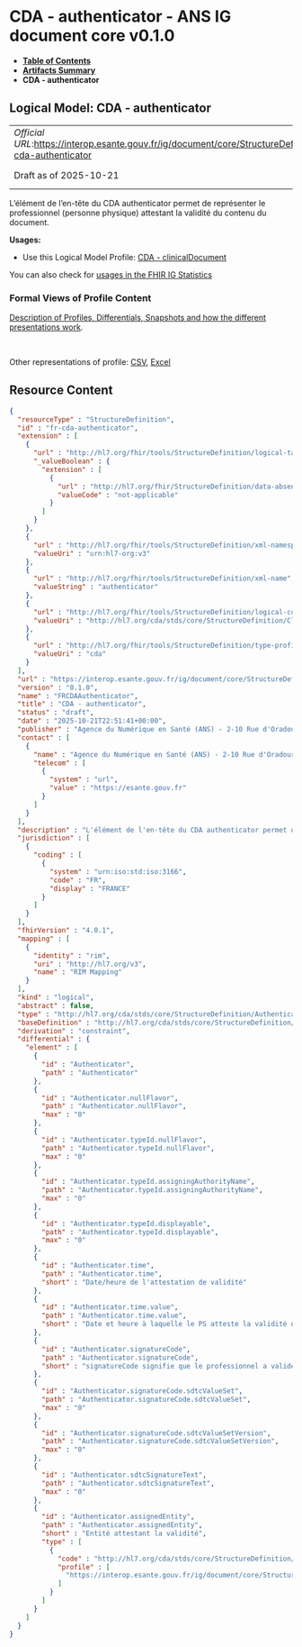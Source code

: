 # CDA - authenticator - ANS IG document core v0.1.0

* [**Table of Contents**](toc.md)
* [**Artifacts Summary**](artifacts.md)
* **CDA - authenticator**

## Logical Model: CDA - authenticator 

| | |
| :--- | :--- |
| *Official URL*:https://interop.esante.gouv.fr/ig/document/core/StructureDefinition/fr-cda-authenticator | *Version*:0.1.0 |
| Draft as of 2025-10-21 | *Computable Name*:FRCDAAuthenticator |

 
L’élément de l’en-tête du CDA authenticator permet de représenter le professionnel (personne physique) attestant la validité du contenu du document. 

**Usages:**

* Use this Logical Model Profile: [CDA - clinicalDocument](StructureDefinition-fr-cda-clinical-document.md)

You can also check for [usages in the FHIR IG Statistics](https://packages2.fhir.org/xig/ans.document.fr.core|current/StructureDefinition/fr-cda-authenticator)

### Formal Views of Profile Content

 [Description of Profiles, Differentials, Snapshots and how the different presentations work](http://build.fhir.org/ig/FHIR/ig-guidance/readingIgs.html#structure-definitions). 

 

Other representations of profile: [CSV](StructureDefinition-fr-cda-authenticator.csv), [Excel](StructureDefinition-fr-cda-authenticator.xlsx) 



## Resource Content

```json
{
  "resourceType" : "StructureDefinition",
  "id" : "fr-cda-authenticator",
  "extension" : [
    {
      "url" : "http://hl7.org/fhir/tools/StructureDefinition/logical-target",
      "_valueBoolean" : {
        "extension" : [
          {
            "url" : "http://hl7.org/fhir/StructureDefinition/data-absent-reason",
            "valueCode" : "not-applicable"
          }
        ]
      }
    },
    {
      "url" : "http://hl7.org/fhir/tools/StructureDefinition/xml-namespace",
      "valueUri" : "urn:hl7-org:v3"
    },
    {
      "url" : "http://hl7.org/fhir/tools/StructureDefinition/xml-name",
      "valueString" : "authenticator"
    },
    {
      "url" : "http://hl7.org/fhir/tools/StructureDefinition/logical-container",
      "valueUri" : "http://hl7.org/cda/stds/core/StructureDefinition/ClinicalDocument"
    },
    {
      "url" : "http://hl7.org/fhir/tools/StructureDefinition/type-profile-style",
      "valueUri" : "cda"
    }
  ],
  "url" : "https://interop.esante.gouv.fr/ig/document/core/StructureDefinition/fr-cda-authenticator",
  "version" : "0.1.0",
  "name" : "FRCDAAuthenticator",
  "title" : "CDA - authenticator",
  "status" : "draft",
  "date" : "2025-10-21T22:51:41+00:00",
  "publisher" : "Agence du Numérique en Santé (ANS) - 2-10 Rue d'Oradour-sur-Glane, 75015 Paris",
  "contact" : [
    {
      "name" : "Agence du Numérique en Santé (ANS) - 2-10 Rue d'Oradour-sur-Glane, 75015 Paris",
      "telecom" : [
        {
          "system" : "url",
          "value" : "https://esante.gouv.fr"
        }
      ]
    }
  ],
  "description" : "L'élément de l'en-tête du CDA authenticator permet de représenter le professionnel (personne physique) attestant la validité du contenu du document.",
  "jurisdiction" : [
    {
      "coding" : [
        {
          "system" : "urn:iso:std:iso:3166",
          "code" : "FR",
          "display" : "FRANCE"
        }
      ]
    }
  ],
  "fhirVersion" : "4.0.1",
  "mapping" : [
    {
      "identity" : "rim",
      "uri" : "http://hl7.org/v3",
      "name" : "RIM Mapping"
    }
  ],
  "kind" : "logical",
  "abstract" : false,
  "type" : "http://hl7.org/cda/stds/core/StructureDefinition/Authenticator",
  "baseDefinition" : "http://hl7.org/cda/stds/core/StructureDefinition/Authenticator",
  "derivation" : "constraint",
  "differential" : {
    "element" : [
      {
        "id" : "Authenticator",
        "path" : "Authenticator"
      },
      {
        "id" : "Authenticator.nullFlavor",
        "path" : "Authenticator.nullFlavor",
        "max" : "0"
      },
      {
        "id" : "Authenticator.typeId.nullFlavor",
        "path" : "Authenticator.typeId.nullFlavor",
        "max" : "0"
      },
      {
        "id" : "Authenticator.typeId.assigningAuthorityName",
        "path" : "Authenticator.typeId.assigningAuthorityName",
        "max" : "0"
      },
      {
        "id" : "Authenticator.typeId.displayable",
        "path" : "Authenticator.typeId.displayable",
        "max" : "0"
      },
      {
        "id" : "Authenticator.time",
        "path" : "Authenticator.time",
        "short" : "Date/heure de l'attestation de validité"
      },
      {
        "id" : "Authenticator.time.value",
        "path" : "Authenticator.time.value",
        "short" : "Date et heure à laquelle le PS atteste la validité des informations portées sur le document. Précisée à la seconde avec précision du décalage par rapport au temps universel (UTC)"
      },
      {
        "id" : "Authenticator.signatureCode",
        "path" : "Authenticator.signatureCode",
        "short" : "signatureCode signifie que le professionnel a validé les informations portées sur le document."
      },
      {
        "id" : "Authenticator.signatureCode.sdtcValueSet",
        "path" : "Authenticator.signatureCode.sdtcValueSet",
        "max" : "0"
      },
      {
        "id" : "Authenticator.signatureCode.sdtcValueSetVersion",
        "path" : "Authenticator.signatureCode.sdtcValueSetVersion",
        "max" : "0"
      },
      {
        "id" : "Authenticator.sdtcSignatureText",
        "path" : "Authenticator.sdtcSignatureText",
        "max" : "0"
      },
      {
        "id" : "Authenticator.assignedEntity",
        "path" : "Authenticator.assignedEntity",
        "short" : "Entité attestant la validité",
        "type" : [
          {
            "code" : "http://hl7.org/cda/stds/core/StructureDefinition/AssignedEntity",
            "profile" : [
              "https://interop.esante.gouv.fr/ig/document/core/StructureDefinition/fr-cda-assigned-entity"
            ]
          }
        ]
      }
    ]
  }
}

```
